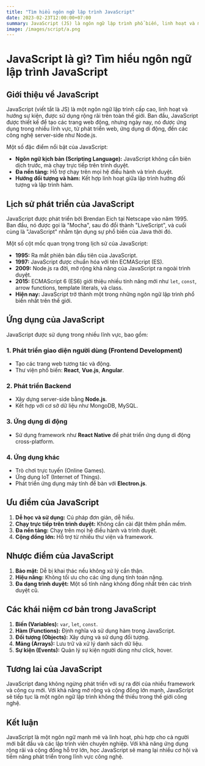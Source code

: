 ```yaml
---
title: "Tìm hiểu ngôn ngữ lập trình JavaScript"
date: 2023-02-23T12:00:00+07:00
summary: JavaScript (JS) là ngôn ngữ lập trình phổ biến, linh hoạt và mạnh mẽ, được sử dụng chủ yếu cho phát triển web. Nó cho phép tạo các trang web động và tương tác, đồng thời được ứng dụng rộng rãi trong các công nghệ hiện đại như Node.js, React, và Angular.
image: /images/script/a.png
---
```


# JavaScript là gì? Tìm hiểu ngôn ngữ lập trình JavaScript

## Giới thiệu về JavaScript
JavaScript (viết tắt là JS) là một ngôn ngữ lập trình cấp cao, linh hoạt và hướng sự kiện, được sử dụng rộng rãi trên toàn thế giới. Ban đầu, JavaScript được thiết kế để tạo các trang web động, nhưng ngày nay, nó được ứng dụng trong nhiều lĩnh vực, từ phát triển web, ứng dụng di động, đến các công nghệ server-side như Node.js.

Một số đặc điểm nổi bật của JavaScript:
- **Ngôn ngữ kịch bản (Scripting Language):** JavaScript không cần biên dịch trước, mà chạy trực tiếp trên trình duyệt.
- **Đa nền tảng:** Hỗ trợ chạy trên mọi hệ điều hành và trình duyệt.
- **Hướng đối tượng và hàm:** Kết hợp linh hoạt giữa lập trình hướng đối tượng và lập trình hàm.



## **Lịch sử phát triển của JavaScript**
JavaScript được phát triển bởi Brendan Eich tại Netscape vào năm 1995. Ban đầu, nó được gọi là "Mocha", sau đó đổi thành "LiveScript", và cuối cùng là "JavaScript" nhằm tận dụng sự phổ biến của Java thời đó.

Một số cột mốc quan trọng trong lịch sử của JavaScript:
- **1995:** Ra mắt phiên bản đầu tiên của JavaScript.
- **1997:** JavaScript được chuẩn hóa với tên ECMAScript (ES).
- **2009:** Node.js ra đời, mở rộng khả năng của JavaScript ra ngoài trình duyệt.
- **2015:** ECMAScript 6 (ES6) giới thiệu nhiều tính năng mới như `let`, `const`, arrow functions, template literals, và class.
- **Hiện nay:** JavaScript trở thành một trong những ngôn ngữ lập trình phổ biến nhất trên thế giới.



## **Ứng dụng của JavaScript**
JavaScript được sử dụng trong nhiều lĩnh vực, bao gồm:

### 1. **Phát triển giao diện người dùng (Frontend Development)**
- Tạo các trang web tương tác và động.
- Thư viện phổ biến: **React**, **Vue.js**, **Angular**.

### 2. **Phát triển Backend**
- Xây dựng server-side bằng **Node.js**.
- Kết hợp với cơ sở dữ liệu như MongoDB, MySQL.

### 3. **Ứng dụng di động**
- Sử dụng framework như **React Native** để phát triển ứng dụng di động cross-platform.

### 4. **Ứng dụng khác**
- Trò chơi trực tuyến (Online Games).
- Ứng dụng IoT (Internet of Things).
- Phát triển ứng dụng máy tính để bàn với **Electron.js**.



## **Ưu điểm của JavaScript**
1. **Dễ học và sử dụng:** Cú pháp đơn giản, dễ hiểu.
2. **Chạy trực tiếp trên trình duyệt:** Không cần cài đặt thêm phần mềm.
3. **Đa nền tảng:** Chạy trên mọi hệ điều hành và trình duyệt.
4. **Cộng đồng lớn:** Hỗ trợ từ nhiều thư viện và framework.


## **Nhược điểm của JavaScript**
1. **Bảo mật:** Dễ bị khai thác nếu không xử lý cẩn thận.
2. **Hiệu năng:** Không tối ưu cho các ứng dụng tính toán nặng.
3. **Đa dạng trình duyệt:** Một số tính năng không đồng nhất trên các trình duyệt cũ.


## **Các khái niệm cơ bản trong JavaScript**
1. **Biến (Variables):** `var`, `let`, `const`.
2. **Hàm (Functions):** Định nghĩa và sử dụng hàm trong JavaScript.
3. **Đối tượng (Objects):** Xây dựng và sử dụng đối tượng.
4. **Mảng (Arrays):** Lưu trữ và xử lý danh sách dữ liệu.
5. **Sự kiện (Events):** Quản lý sự kiện người dùng như click, hover.


## **Tương lai của JavaScript**
JavaScript đang không ngừng phát triển với sự ra đời của nhiều framework và công cụ mới. Với khả năng mở rộng và cộng đồng lớn mạnh, JavaScript sẽ tiếp tục là một ngôn ngữ lập trình không thể thiếu trong thế giới công nghệ.


## Kết luận
JavaScript là một ngôn ngữ mạnh mẽ và linh hoạt, phù hợp cho cả người mới bắt đầu và các lập trình viên chuyên nghiệp. Với khả năng ứng dụng rộng rãi và cộng đồng hỗ trợ lớn, học JavaScript sẽ mang lại nhiều cơ hội và tiềm năng phát triển trong lĩnh vực công nghệ.
